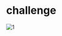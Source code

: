 # challenge

![1](https://user-images.githubusercontent.com/25152105/222877454-20d24e9a-ac52-432d-939c-e5f3b4d7d824.jpg)

